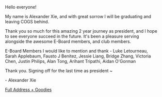 <!--
	Title: 			  Alexander Xie - Presidental Farewell
	Description:	It's been a pleasure being the president of COGS.
	Date:		      May 9, 2022
	Image:			  assets/images/banner.png
	Authors: 		  Alexander Xie
	Tags:			    Club, Article
-->

Hello everyone!

My name is Alexander Xie, and with great sorrow I will be graduating and leaving COGS behind.

Thank you so much for this amazing 2 year journey as president, and I hope to see everyone succeed in the future. It's been a pleasure serving alongside the awesome E-Board members, and club members.

E-Board Members I would like to mention and thank - Luke Letourneau, Sarah Applebaum, Fausto J Benitez, Jessie Liang, Bridge Zhang, Victoria Chen, Justin Philips, Alan Tong, Arihant Tripathi, Aidan O'Gorman


Thank you.
Signing off for the last time as president ~

\- Alexander Xie

[Full Address + Goodies](https://docs.google.com/document/d/12l3mInnMMaNo8qT7ECLDOx-AeL2NKEs8Uuzeciwevvw/edit?usp=sharing)
